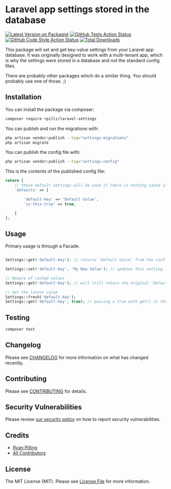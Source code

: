 # Laravel app settings stored in the database

[![Latest Version on Packagist](https://img.shields.io/packagist/v/rpillz/laravel-settings.svg?style=flat-square)](https://packagist.org/packages/rpillz/laravel-settings)
[![GitHub Tests Action Status](https://img.shields.io/github/workflow/status/rpillz/laravel-settings/run-tests?label=tests)](https://github.com/rpillz/laravel-settings/actions?query=workflow%3Arun-tests+branch%3Amain)
[![GitHub Code Style Action Status](https://img.shields.io/github/workflow/status/rpillz/laravel-settings/Check%20&%20fix%20styling?label=code%20style)](https://github.com/rpillz/laravel-settings/actions?query=workflow%3A"Check+%26+fix+styling"+branch%3Amain)
[![Total Downloads](https://img.shields.io/packagist/dt/rpillz/laravel-settings.svg?style=flat-square)](https://packagist.org/packages/rpillz/laravel-settings)

This package will set and get key-value settings from your Laravel app database. It was originally designed to work with a multi-tenant app, which is why the settings were stored in a database and not the standard config files.

There are probably other packages which do a similar thing. You should probably use one of those. ;)

## Installation

You can install the package via composer:

```bash
composer require rpillz/laravel-settings
```

You can publish and run the migrations with:

```bash
php artisan vendor:publish --tag="settings-migrations"
php artisan migrate
```

You can publish the config file with:
```bash
php artisan vendor:publish --tag="settings-config"
```

This is the contents of the published config file:

```php
return [
    // these default settings will be used if there is nothing saved in the database using the same key.
    'defaults' => [

        'default-key' => 'Default Value',
        'is-this-true' => true,

    ]
];
```

## Usage

Primary usage is through a Facade.

```php

Settings::get('default-key'); // returns 'Default Value' from the config file.

Settings::set('default-key', 'My New Value'); // updates this setting in the database.

// Beware of cached values
Settings::get('default-key'); // will still return the original 'Default Value'.

// Get the latest value
Settings::fresh('default-key');
Settings::get('default-key', true); // passing a true with get() is the same as fresh()


```

## Testing

```bash
composer test
```

## Changelog

Please see [CHANGELOG](CHANGELOG.md) for more information on what has changed recently.

## Contributing

Please see [CONTRIBUTING](.github/CONTRIBUTING.md) for details.

## Security Vulnerabilities

Please review [our security policy](../../security/policy) on how to report security vulnerabilities.

## Credits

- [Ryan Pilling](https://github.com/RPillz)
- [All Contributors](../../contributors)

## License

The MIT License (MIT). Please see [License File](LICENSE.md) for more information.
